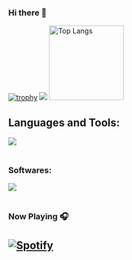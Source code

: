 ### Hi there 👋
[![trophy](https://github-profile-trophy.vercel.app/?username=takumi0706&theme=onedark)](https://github-profile-trophy.vercel.app/?username=takumi0706&theme=tokyonight)
![](https://github-profile-summary-cards.vercel.app/api/cards/profile-details?username=takumi0706&theme=2077)
<img alt="Top Langs" height="150px" src="https://github-readme-stats.vercel.app/api/top-langs/?username=takumi0706&layout=compact&count_private=true&show_icons=true&theme=tokyonight" />

## Languages and Tools:
<picture>
  <img src="https://skillicons.dev/icons?i=c,java,python,r,sqlite,mysql,git,github,linux,md" /> <br /><br />
</picture>
</p>

### Softwares:
<picture>
  <img src="https://skillicons.dev/icons?i=vim,pycharm,clion,webstorm,matlab,ubuntu,discord,notion" /> <br /><br />
</picture>
</p>


### Now Playing 🎧

[![Spotify](https://github-readme-remake.vercel.app/api/spotify)](https://open.spotify.com/user/ugc6bz27rrzb1hjefv2yndfj4)
<br/>
---
